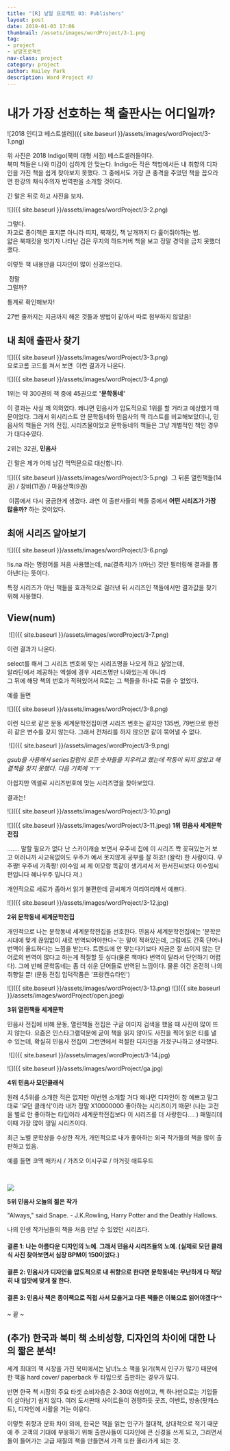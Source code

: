 ```yaml
---
title: "[R] 낱말 프로젝트 03: Publishers"
layout: post
date: 2019-01-03 17:06
thumbnail: /assets/images/wordProject/3-1.png
tag:
- project
- 낱말프로젝트
nav-class: project
category: project
author: Hailey Park
description: Word Project #3
---
```

# 내가 가장 선호하는 책 출판사는 어디일까?

​​![2018 인디고 베스트셀러]({{ site.baseurl }}/assets/images/wordProject/3-1.png)


위 사진은 2018 Indigo(북미 대형 서점) 베스트셀러들이다.  
북미 책들은 나와 미감이 심하게 안 맞는다. Indigo든 작은 책방에서든 내 취향의 디자인을 가진 책을 쉽게 찾아보지 못했다. 그 중에서도 가장 큰 충격을 주었던 책을 꼽으라면 한강의 채식주의자 번역판을 소개할 것이다.  

긴 말은 뒤로 하고 사진을 보자.  

![]({{ site.baseurl }}/assets/images/wordProject/3-2.png)

그렇다.  
자고로 종이책은 표지뿐 아니라 띠지, 북재킷, 책 날개까지 다 훑어줘야하는 법.  
얇은 북재킷을 벗기자 나타난 검은 무지의 하드커버 책을 보고 정말 경악을 금치 못했더랬다.

이렇듯 책 내용만큼 디자인이 많이 신경쓰인다.

​
정말  
그럴까?


통계로 확인해보자!

27번 줄까지는 지금까지 해온 것들과 방법이 같아서 따로 첨부하지 않았음!

## 내 최애 출판사 찾기

![]({{ site.baseurl }}/assets/images/wordProject/3-3.png)   
요로코롬 코드를 쳐서 보면
​
이런 결과가 나온다.

![]({{ site.baseurl }}/assets/images/wordProject/3-4.png)

1위는 약 300권의 책 중에 45권으로 **'문학동네'**

이 결과는 사실 꽤 의외였다. 왜냐면 민음사가 압도적으로 1위를 할 거라고 예상했기 때문이었다. 그래서 위시리스트 안 문학동네와 민음사의 책 리스트를 비교해보았더니, 민음사의 책들은 거의 전집, 시리즈물이었고 문학동네의 책들은 그냥 개별적인 책인 경우가 대다수였다.
​

2위는 32권, **민음사**

긴 말은 제가 어제 남긴 먹먹문으로 대신합니다.

![]({{ site.baseurl }}/assets/images/wordProject/3-5.png)
​
그 뒤론 열린책들(14권) / 창비(11권) / 마음산책(9권)

​
이쯤에서 다시 궁금한게 생겼다. 과연 이 출판사들의 책들 중에서 **어떤 시리즈가 가장 많을까?** 하는 것이었다.

## 최애 시리즈 알아보기
​![]({{ site.baseurl }}/assets/images/wordProject/3-6.png)

!is.na 라는 명령어를 처음 사용했는데, na(결측치)가 !(아닌) 것만 필터링해 결과를 뽑아낸다는 뜻이다.

<span class="evidence">특정 시리즈가 아닌 책들을 효과적으로 걸러낸 뒤 시리즈인 책들에서만 결과값을 찾기 위해 사용했다.  </span>


## View(num)
​
![]({{ site.baseurl }}/assets/images/wordProject/3-7.png)

이런 결과가 나온다.

select를 해서 그 시리즈 번호에 맞는 시리즈명을 나오게 하고 싶었는데,  
알라딘에서 제공하는 엑셀에 경우 시리즈명만 나와있는게 아니라  
그 뒤에 해당 책의 번호가 적혀있어서 R로는 그 책들을 하나로 묶을 수 없었다.  

예를 들면

![]({{ site.baseurl }}/assets/images/wordProject/3-8.png)

이런 식으로 같은 문동 세계문학전집이면 시리즈 번호는 같지만 135번, 79번으로 완전히 같은 변수를 갖지 않는다. 그래서 전처리를 하지 않으면 같이 묶어낼 수 없다.

​
![]({{ site.baseurl }}/assets/images/wordProject/3-9.png)

*gsub을 사용해서 series컬럼의 모든 숫자들을 지우려고 했는데 작동이 되지 않았고 해결책을 찾지 못했다. 다음 기회에 ㅜㅜ*

아쉽지만 엑셀로 시리즈번호에 맞는 시리즈명을 찾아보았다.

​결과는!
​

​![]({{ site.baseurl }}/assets/images/wordProject/3-10.png)

![]({{ site.baseurl }}/assets/images/wordProject/3-11.jpeg)
**1위 민음사 세계문학전집**

....... 말할 필요가 없다 난 스카이캐슬 보면서 우주네 집에 이 시리즈 쫙 꽂혀있는거 보고 이러니까 사교육없이도 우주가 예서 못지않게 공부를 잘 하죠! (왈칵) 한 사람이다. 우주짱! 우주네 가족짱! (이수임 씨 제 이모랑 똑같이 생기셔서 저 한서진씨보다 이수임씨 편입니다 혜나우주 밉니다 저.)

개인적으로 세로가 좁아서 읽기 불편한데 글씨체가 여리여리해서 예쁘다.  


![]({{ site.baseurl }}/assets/images/wordProject/3-12.jpg)

**2위 문학동네 세계문학전집**

개인적으로 나는 문학동네 세계문학전집을 선호한다. 민음사 세계문학전집에는 '문학은 시대에 맞게 끊임없이 새로 번역되어야한다~'는 말이 적혀있는데, 그럼에도 간혹 단어나 번역이 올드하다는 느낌을 받는다. 트렌드에 안 맞는다기보다 지금은 잘 쓰이지 않는 단어로의 번역이 많다고 하는게 적절할 듯 싶다(물론 책마다 번역이 달라서 단언하기 어렵다). 그에 반해 문학동네는 좀 더 쉬운 단어들로 번역된 느낌이다. 물론 이건 온전히 나의 취향일 뿐! (문동 전집 입덕작품은 '프랑켄슈타인')


​![]({{ site.baseurl }}/assets/images/wordProject/3-13.png) 
![]({{ site.baseurl }}/assets/images/wordProject/open.jpeg)

**3위 열린책들 세계문학**

민음사 전집에 비해 문동, 열린책들 전집은 구글 이미지 검색을 했을 때 사진이 많이 뜨지 않는다. 요즘은 인스타그램덕분에 굳이 책을 읽지 않아도 사진을 찍어 읽은 티를 낼 수 있는데, 확실히 민음사 전집이 그런면에서 적절한 디자인을 가졌구나하고 생각했다.

​
![]({{ site.baseurl }}/assets/images/wordProject/3-14.jpg)

![]({{ site.baseurl }}/assets/images/wordProject/ga.jpg)

**4위 민음사 모던클래식**

원래 4,5위를 소개한 적은 없지만 이번엔 소개할 거다 왜냐면 디자인이 참 예쁘고 말그대로 '모던 클래식'이라 내가 정말 X10000000 좋아하는 시리즈이기 때문! (나는 고전을 별로 안 좋아하는 타입이라 세계문학전집보다 이 시리즈를 더 사랑한다.... ) 패밀리데이때 가장 많이 쟁일 시리즈이다.

최근 노벨 문학상을 수상한 작가, 개인적으로 내가 좋아하는 외국 작가들의 책을 많이 출판하고 있음.

예를 들면 코맥 매카시 / 가즈오 이시구로 / 마거릿 애트우드

​

![](http://ojsfile.ohmynews.com/STD_IMG_FILE/2017/1108/IE002242235_STD.jpg)

**5위 민음사 오늘의 젊은 작가**

"Always," said Snape. - J.K.Rowling, Harry Potter and the Deathly Hallows.

나의 인생 작가님들의 책을 처음 만날 수 있었던 시리즈다.
​

#### 결론 1: 나는 아름다운 디자인의 노예. 그래서 민음사 시리즈들의 노예. (실제로 모던 클래식 사진 찾아보면서 심장 BPM이 150이었다.)  
#### 결론 2: 민음사가 디자인을 압도적으로 내 취향으로 한다면 문학동네는 무난하게 다 적당히 내 입맛에 맞게 잘 한다.  
#### 결론 3: 민음사 책은 종이책으로 직접 사서 모을거고 다른 책들은 이북으로 읽어야겠다^^  


~ 끝 ~
​

## (추가) 한국과 북미 책 소비성향, 디자인의 차이에 대한 나의 짧은 분석!


세계 최대의 책 시장을 가진 북미에서는 남녀노소 책을 읽기(독서 인구가 많기) 때문에 한 책을 hard cover/ paperback 두 타입으로 출판하는 경우가 많다.

반면 한국 책 시장의 주요 타겟 소비자층은 2-30대 여성이고, 책 하나만으로는 기업들이 살아남기 쉽지 않다. 여러 도서판매 사이트들이 경쟁하듯 굿즈, 이벤트, 방송(팟캐스트), 디자인에 사활을 거는 이유다.​

이렇듯 취향과 문화 차이 외에, 한국은 책을 읽는 인구가 절대적, 상대적으로 적기 때문에 주 고객의 기대에 부응하기 위해 출판사들이 디자인에 큰 신경을 쓰게 되고, 그러면서 돌이 들어가는 고급 재질의 책을 만들면서 가격 또한 올라가게 되는 것.
